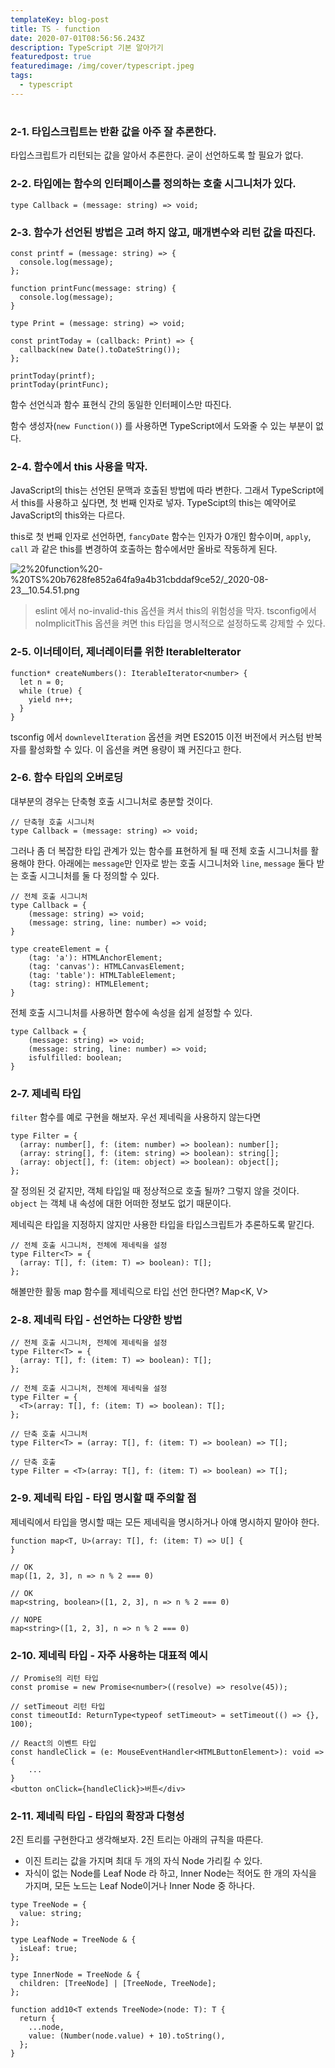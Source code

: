 ```yaml
---
templateKey: blog-post
title: TS - function
date: 2020-07-01T08:56:56.243Z
description: TypeScript 기본 알아가기
featuredpost: true
featuredimage: /img/cover/typescript.jpeg
tags:
  - typescript
---
```


#

### 2-1. 타입스크립트는 반환 값을 아주 잘 추론한다.

타입스크립트가 리턴되는 값을 알아서 추론한다. 굳이 선언하도록 할 필요가 없다.

### 2-2. 타입에는 함수의 인터페이스를 정의하는 호출 시그니처가 있다.

```tsx
type Callback = (message: string) => void;
```

### 2-3. 함수가 선언된 방법은 고려 하지 않고, 매개변수와 리턴 값을 따진다.

```tsx
const printf = (message: string) => {
  console.log(message);
};

function printFunc(message: string) {
  console.log(message);
}

type Print = (message: string) => void;

const printToday = (callback: Print) => {
  callback(new Date().toDateString());
};

printToday(printf);
printToday(printFunc);
```

함수 선언식과 함수 표현식 간의 동일한 인터페이스만 따진다.

함수 생성자(`new Function()`) 를 사용하면 TypeScript에서 도와줄 수 있는 부분이 없다.

### 2-4. 함수에서 this 사용을 막자.

JavaScript의 this는 선언된 문맥과 호출된 방법에 따라 변한다. 그래서 TypeScript에서 this를 사용하고 싶다면, 첫 번째 인자로 넣자. TypeScipt의 this는 예약어로 JavaScript의 this와는 다르다.

this로 첫 번째 인자로 선언하면, `fancyDate` 함수는 인자가 0개인 함수이며, `apply`, `call` 과 같은 this를 변경하여 호출하는 함수에서만 올바로 작동하게 된다.

![2%20function%20-%20TS%20b7628fe852a64fa9a4b31cbddaf9ce52/_2020-08-23__10.54.51.png](2%20function%20-%20TS%20b7628fe852a64fa9a4b31cbddaf9ce52/_2020-08-23__10.54.51.png)

> eslint 에서 no-invalid-this 옵션을 켜서 this의 위험성을 막자.
> tsconfig에서 noImplicitThis 옵션을 켜면 this 타입을 명시적으로 설정하도록 강제할 수 있다.

### 2-5. 이너테이터, 제너레이터를 위한 IterableIterator

```tsx
function* createNumbers(): IterableIterator<number> {
  let n = 0;
  while (true) {
    yield n++;
  }
}
```

tsconfig 에서 `downlevelIteration` 옵션을 켜면 ES2015 이전 버전에서 커스텀 반복자를 활성화할 수 있다. 이 옵션을 켜면 용량이 꽤 커진다고 한다.

### 2-6. 함수 타입의 오버로딩

대부분의 경우는 단축형 호출 시그니처로 충분할 것이다.

```tsx
// 단축형 호출 시그니처
type Callback = (message: string) => void;
```

그러나 좀 더 복잡한 타입 관계가 있는 함수를 표현하게 될 때 전체 호출 시그니처를 활용해야 한다. 아래에는 `message`만 인자로 받는 호출 시그니처와 `line`, `message` 둘다 받는 호출 시그니처를 둘 다 정의할 수 있다.

```tsx
// 전체 호출 시그니처
type Callback = {
	(message: string) => void;
	(message: string, line: number) => void;
}

type createElement = {
	(tag: 'a'): HTMLAnchorElement;
	(tag: 'canvas'): HTMLCanvasElement;
	(tag: 'table'): HTMLTableElement;
	(tag: string): HTMLElement;
}
```

전체 호출 시그니처를 사용하면 함수에 속성을 쉽게 설정할 수 있다.

```tsx
type Callback = {
	(message: string) => void;
	(message: string, line: number) => void;
	isfulfilled: boolean;
}
```

### 2-7. 제네릭 타입

`filter` 함수를 예로 구현을 해보자. 우선 제네릭을 사용하지 않는다면

```tsx
type Filter = {
  (array: number[], f: (item: number) => boolean): number[];
  (array: string[], f: (item: string) => boolean): string[];
  (array: object[], f: (item: object) => boolean): object[];
};
```

잘 정의된 것 같지만, 객체 타입일 때 정상적으로 호출 될까? 그렇지 않을 것이다. `object` 는 객체 내 속성에 대한 어떠한 정보도 없기 때문이다.

제네릭은 타입을 지정하지 않지만 사용한 타입을 타입스크립트가 추론하도록 맡긴다.

```tsx
// 전체 호출 시그니처, 전체에 제네릭을 설정
type Filter<T> = {
  (array: T[], f: (item: T) => boolean): T[];
};
```

해볼만한 활동
map 함수를 제네릭으로 타입 선언 한다면?
Map<K, V>

### 2-8. 제네릭 타입 - 선언하는 다양한 방법

```tsx
// 전체 호출 시그니처, 전체에 제네릭을 설정
type Filter<T> = {
  (array: T[], f: (item: T) => boolean): T[];
};
```

```tsx
// 전체 호출 시그니처, 전체에 제네릭을 설정
type Filter = {
  <T>(array: T[], f: (item: T) => boolean): T[];
};
```

```tsx
// 단축 호출 시그니처
type Filter<T> = (array: T[], f: (item: T) => boolean) => T[];
```

```tsx
// 단축 호출
type Filter = <T>(array: T[], f: (item: T) => boolean) => T[];
```

### 2-9. 제네릭 타입 - 타입 명시할 때 주의할 점

제네릭에서 타입을 명시할 때는 모든 제네릭을 명시하거나 아얘 명시하지 말아야 한다.

```tsx
function map<T, U>(array: T[], f: (item: T) => U[] {
}

// OK
map([1, 2, 3], n => n % 2 === 0)

// OK
map<string, boolean>([1, 2, 3], n => n % 2 === 0)

// NOPE
map<string>([1, 2, 3], n => n % 2 === 0)
```

### 2-10. 제네릭 타입 - 자주 사용하는 대표적 예시

```tsx
// Promise의 리턴 타입
const promise = new Promise<number>((resolve) => resolve(45));
```

```tsx
// setTimeout 리턴 타입
const timeoutId: ReturnType<typeof setTimeout> = setTimeout(() => {}, 100);
```

```tsx
// React의 이벤트 타입
const handleClick = (e: MouseEventHandler<HTMLButtonElement>): void => {
	...
}
<button onClick={handleClick}>버튼</div>
```

### 2-11. 제네릭 타입 - 타입의 확장과 다형성

2진 트리를 구현한다고 생각해보자. 2진 트리는 아래의 규칙을 따른다.

- 이진 트리는 값을 가지며 최대 두 개의 자식 Node 가리킬 수 있다.
- 자식이 없는 Node를 Leaf Node 라 하고, Inner Node는 적어도 한 개의 자식을 가지며, 모든 노드는 Leaf Node이거나 Inner Node 중 하나다.

```tsx
type TreeNode = {
  value: string;
};

type LeafNode = TreeNode & {
  isLeaf: true;
};

type InnerNode = TreeNode & {
  children: [TreeNode] | [TreeNode, TreeNode];
};

function add10<T extends TreeNode>(node: T): T {
  return {
    ...node,
    value: (Number(node.value) + 10).toString(),
  };
}
```
